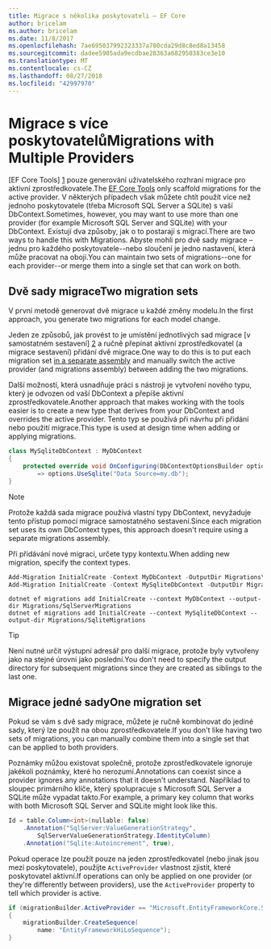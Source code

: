 ```yaml
---
title: Migrace s několika poskytovateli – EF Core
author: bricelam
ms.author: bricelam
ms.date: 11/8/2017
ms.openlocfilehash: 7ae695037992323337a780cda29d8c8ed8a13458
ms.sourcegitcommit: dadee5905ada9ecdbae28363a682950383ce3e10
ms.translationtype: MT
ms.contentlocale: cs-CZ
ms.lasthandoff: 08/27/2018
ms.locfileid: "42997970"
---
```

<a name="migrations-with-multiple-providers"></a><span data-ttu-id="061a1-102">Migrace s více poskytovatelů</span><span class="sxs-lookup"><span data-stu-id="061a1-102">Migrations with Multiple Providers</span></span>
==================================
<span data-ttu-id="061a1-103">[EF Core Tools] [ 1] pouze generování uživatelského rozhraní migrace pro aktivní zprostředkovatele.</span><span class="sxs-lookup"><span data-stu-id="061a1-103">The [EF Core Tools][1] only scaffold migrations for the active provider.</span></span> <span data-ttu-id="061a1-104">V některých případech však můžete chtít použít více než jednoho poskytovatele (třeba Microsoft SQL Server a SQLite) s vaší DbContext.</span><span class="sxs-lookup"><span data-stu-id="061a1-104">Sometimes, however, you may want to use more than one provider (for example Microsoft SQL Server and SQLite) with your DbContext.</span></span> <span data-ttu-id="061a1-105">Existují dva způsoby, jak o to postarají s migrací.</span><span class="sxs-lookup"><span data-stu-id="061a1-105">There are two ways to handle this with Migrations.</span></span> <span data-ttu-id="061a1-106">Abyste mohli pro dvě sady migrace – jednu pro každého poskytovatele--nebo sloučení je jedno nastavení, která může pracovat na obojí.</span><span class="sxs-lookup"><span data-stu-id="061a1-106">You can maintain two sets of migrations--one for each provider--or merge them into a single set that can work on both.</span></span>

<a name="two-migration-sets"></a><span data-ttu-id="061a1-107">Dvě sady migrace</span><span class="sxs-lookup"><span data-stu-id="061a1-107">Two migration sets</span></span>
------------------
<span data-ttu-id="061a1-108">V první metodě generovat dvě migrace u každé změny modelu.</span><span class="sxs-lookup"><span data-stu-id="061a1-108">In the first approach, you generate two migrations for each model change.</span></span>

<span data-ttu-id="061a1-109">Jeden ze způsobů, jak provést to je umístění jednotlivých sad migrace [v samostatném sestavení] [ 2] a ručně přepínat aktivní zprostředkovatel (a migrace sestavení) přidání dvě migrace.</span><span class="sxs-lookup"><span data-stu-id="061a1-109">One way to do this is to put each migration set [in a separate assembly][2] and manually switch the active provider (and migrations assembly) between adding the two migrations.</span></span>

<span data-ttu-id="061a1-110">Další možností, která usnadňuje práci s nástroji je vytvoření nového typu, který je odvozen od vaší DbContext a přepíše aktivní zprostředkovatele.</span><span class="sxs-lookup"><span data-stu-id="061a1-110">Another approach that makes working with the tools easier is to create a new type that derives from your DbContext and overrides the active provider.</span></span> <span data-ttu-id="061a1-111">Tento typ se používá při návrhu při přidání nebo použití migrace.</span><span class="sxs-lookup"><span data-stu-id="061a1-111">This type is used at design time when adding or applying migrations.</span></span>

``` csharp
class MySqliteDbContext : MyDbContext
{
    protected override void OnConfiguring(DbContextOptionsBuilder options)
        => options.UseSqlite("Data Source=my.db");
}
```

> [!NOTE]
> <span data-ttu-id="061a1-112">Protože každá sada migrace používá vlastní typy DbContext, nevyžaduje tento přístup pomocí migrace samostatného sestavení.</span><span class="sxs-lookup"><span data-stu-id="061a1-112">Since each migration set uses its own DbContext types, this approach doesn't require using a separate migrations assembly.</span></span>

<span data-ttu-id="061a1-113">Při přidávání nové migraci, určete typy kontextu.</span><span class="sxs-lookup"><span data-stu-id="061a1-113">When adding new migration, specify the context types.</span></span>

``` powershell
Add-Migration InitialCreate -Context MyDbContext -OutputDir Migrations\SqlServerMigrations
Add-Migration InitialCreate -Context MySqliteDbContext -OutputDir Migrations\SqliteMigrations
```
``` Console
dotnet ef migrations add InitialCreate --context MyDbContext --output-dir Migrations/SqlServerMigrations
dotnet ef migrations add InitialCreate --context MySqliteDbContext --output-dir Migrations/SqliteMigrations
```

> [!TIP]
> <span data-ttu-id="061a1-114">Není nutné určit výstupní adresář pro další migrace, protože byly vytvořeny jako na stejné úrovni jako poslední.</span><span class="sxs-lookup"><span data-stu-id="061a1-114">You don't need to specify the output directory for subsequent migrations since they are created as siblings to the last one.</span></span>

<a name="one-migration-set"></a><span data-ttu-id="061a1-115">Migrace jedné sady</span><span class="sxs-lookup"><span data-stu-id="061a1-115">One migration set</span></span>
-----------------
<span data-ttu-id="061a1-116">Pokud se vám s dvě sady migrace, můžete je ručně kombinovat do jediné sady, který lze použít na obou zprostředkovatele.</span><span class="sxs-lookup"><span data-stu-id="061a1-116">If you don't like having two sets of migrations, you can manually combine them into a single set that can be applied to both providers.</span></span>

<span data-ttu-id="061a1-117">Poznámky můžou existovat společně, protože zprostředkovatele ignoruje jakékoli poznámky, které ho nerozumí.</span><span class="sxs-lookup"><span data-stu-id="061a1-117">Annotations can coexist since a provider ignores any annotations that it doesn't understand.</span></span> <span data-ttu-id="061a1-118">Například to sloupec primárního klíče, který spolupracuje s Microsoft SQL Server a SQLite může vypadat takto.</span><span class="sxs-lookup"><span data-stu-id="061a1-118">For example, a primary key column that works with both Microsoft SQL Server and SQLite might look like this.</span></span>

``` csharp
Id = table.Column<int>(nullable: false)
    .Annotation("SqlServer:ValueGenerationStrategy",
        SqlServerValueGenerationStrategy.IdentityColumn)
    .Annotation("Sqlite:Autoincrement", true),
```

<span data-ttu-id="061a1-119">Pokud operace lze použít pouze na jeden zprostředkovatel (nebo jinak jsou mezi poskytovatele), použijte `ActiveProvider` vlastnost zjistit, které poskytovatel aktivní.</span><span class="sxs-lookup"><span data-stu-id="061a1-119">If operations can only be applied on one provider (or they're differently between providers), use the `ActiveProvider` property to tell which provider is active.</span></span>

``` csharp
if (migrationBuilder.ActiveProvider == "Microsoft.EntityFrameworkCore.SqlServer")
{
    migrationBuilder.CreateSequence(
        name: "EntityFrameworkHiLoSequence");
}
```


  [1]: ../../miscellaneous/cli/index.md
  [2]: projects.md
